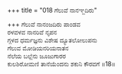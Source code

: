+++
title = "018 ಗೆಲುವೆ ನಾನಞ್ಜದಿರು"

+++
ಗೆಲುವೆ ನಾನಂಜದಿರು ಪಾಂಡವ  
ರಳವಳವ ನಾನರಿವೆ ನೃಪನ  
ಗ್ಗಳದ ಧರ್ಮಜ್ಞನು ವಿಶೇಷ ದ್ಯೂತಲೋಲುಪನು  
ಗೆಲುವ ಮೋಡಿಯನರಿಯನಾತನ  
ನೆಲೆಯ ಬಲ್ಲೆನು ಜೂಜುಗಾರರ  
ಕುಲಶಿರೋಮಣಿ ತಾನೆಯೆಂದನು ಶಕುನಿ ಕೌರವಗೆ     ॥18॥